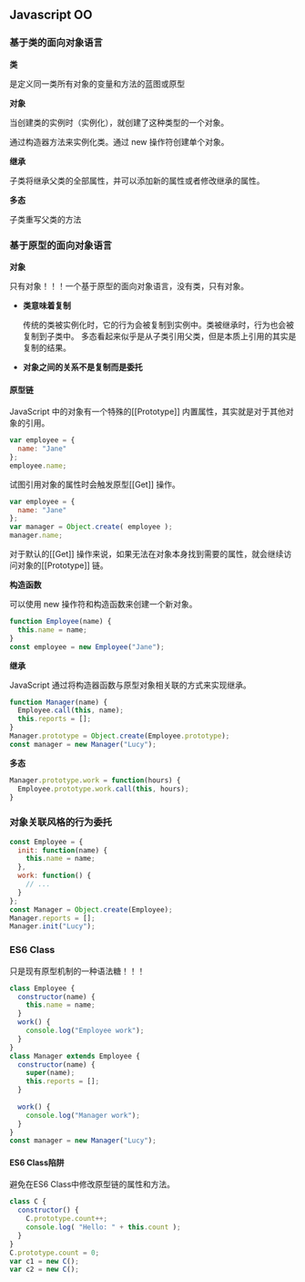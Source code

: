 ## Javascript OO

### 基于类的面向对象语言

**类**

是定义同一类所有对象的变量和方法的蓝图或原型

**对象**

当创建类的实例时（实例化），就创建了这种类型的一个对象。

通过构造器方法来实例化类。通过 new 操作符创建单个对象。

**继承**

子类将继承父类的全部属性，并可以添加新的属性或者修改继承的属性。

**多态**

子类重写父类的方法

### 基于原型的面向对象语言

**对象**

只有对象！！！一个基于原型的面向对象语言，没有类，只有对象。

- **类意味着复制**
    
    传统的类被实例化时，它的行为会被复制到实例中。类被继承时，行为也会被复制到子类中。
    多态看起来似乎是从子类引用父类，但是本质上引用的其实是复制的结果。
- **对象之间的关系不是复制而是委托**

#### 原型链
JavaScript 中的对象有一个特殊的[[Prototype]] 内置属性，其实就是对于其他对象的引用。
```javascript
var employee = {
  name: "Jane"
};
employee.name;
```
试图引用对象的属性时会触发原型[[Get]] 操作。

```javascript
var employee = {
  name: "Jane"
};
var manager = Object.create( employee );
manager.name;
```
对于默认的[[Get]] 操作来说，如果无法在对象本身找到需要的属性，就会继续访问对象的[[Prototype]] 链。

**构造函数**

可以使用 new 操作符和构造函数来创建一个新对象。

```javascript
function Employee(name) {
  this.name = name;
}
const employee = new Employee("Jane");
```

**继承**

JavaScript 通过将构造器函数与原型对象相关联的方式来实现继承。

```javascript
function Manager(name) {
  Employee.call(this, name);
  this.reports = [];
}
Manager.prototype = Object.create(Employee.prototype);
const manager = new Manager("Lucy");
```

**多态**

```javascript
Manager.prototype.work = function(hours) {
  Employee.prototype.work.call(this, hours);
}
```

### 对象关联风格的行为委托

```javascript
const Employee = {
  init: function(name) {
    this.name = name;
  },
  work: function() {
    // ...
  }
};
const Manager = Object.create(Employee);
Manager.reports = [];
Manager.init("Lucy");
```

### ES6 Class

只是现有原型机制的一种语法糖！！！

```javascript
class Employee {
  constructor(name) {
    this.name = name;
  }
  work() {
    console.log("Employee work");
  }
}
class Manager extends Employee {
  constructor(name) {
    super(name);
    this.reports = [];
  }
  
  work() {
    console.log("Manager work");
  }
}
const manager = new Manager("Lucy");
```

#### ES6 Class陷阱

避免在ES6 Class中修改原型链的属性和方法。

```javascript
class C {
  constructor() {
    C.prototype.count++;
    console.log( "Hello: " + this.count );
  }
}
C.prototype.count = 0;
var c1 = new C();
var c2 = new C();
```



